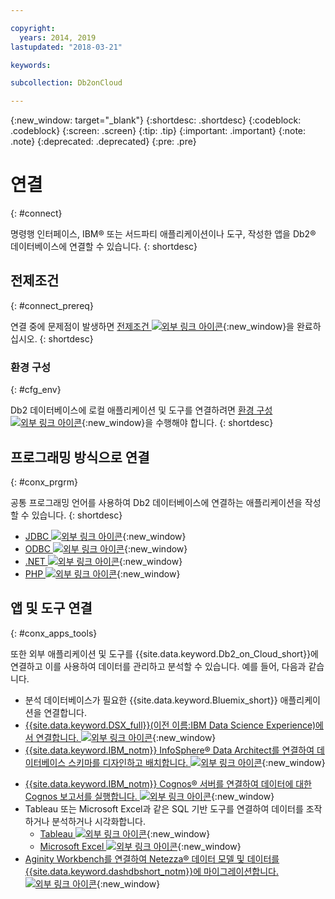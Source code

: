 ```yaml
---

copyright:
  years: 2014, 2019
lastupdated: "2018-03-21"

keywords: 

subcollection: Db2onCloud

---
```


<!-- Attribute definitions --> 
{:new_window: target="_blank"}
{:shortdesc: .shortdesc}
{:codeblock: .codeblock}
{:screen: .screen}
{:tip: .tip}
{:important: .important}
{:note: .note}
{:deprecated: .deprecated}
{:pre: .pre}

# 연결
{: #connect}

명령행 인터페이스, IBM® 또는 서드파티 애플리케이션이나 도구, 작성한 앱을 Db2® 데이터베이스에 연결할 수 있습니다. 
{: shortdesc}

## 전제조건
{: #connect_prereq}

연결 중에 문제점이 발생하면 [전제조건 ![외부 링크 아이콘](../../icons/launch-glyph.svg "외부 링크 아이콘")](https://www.ibm.com/support/knowledgecenter/SSFMBX/com.ibm.swg.im.dashdb.doc/connecting/connecting_applications_to_dashdb_database.html){:new_window}을 완료하십시오.
{: shortdesc}

### 환경 구성
{: #cfg_env}

Db2 데이터베이스에 로컬 애플리케이션 및 도구를 연결하려면 [환경 구성 ![외부 링크 아이콘](../../icons/launch-glyph.svg "외부 링크 아이콘")](https://www.ibm.com/support/knowledgecenter/SSFMBX/com.ibm.swg.im.dashdb.doc/connecting/connect_driver_package_config.html){:new_window}을 수행해야 합니다. 
{: shortdesc}

## 프로그래밍 방식으로 연결
{: #conx_prgrm}

공통 프로그래밍 언어를 사용하여 Db2 데이터베이스에 연결하는 애플리케이션을 작성할 수 있습니다.
{: shortdesc}

<!--* [Java ![External link icon](../../icons/launch-glyph.svg "External link icon"){}{:new_window} -->
* [JDBC ![외부 링크 아이콘](../../icons/launch-glyph.svg "외부 링크 아이콘")](https://www.ibm.com/support/knowledgecenter/SSFMBX/com.ibm.swg.im.dashdb.doc/connecting/connect_connecting_jdbc_applications.html){:new_window}
* [ODBC ![외부 링크 아이콘](../../icons/launch-glyph.svg "외부 링크 아이콘")](https://www.ibm.com/support/knowledgecenter/SSFMBX/com.ibm.swg.im.dashdb.doc/connecting/connect_connecting_cli_and_odbc_applications.html){:new_window}
* [.NET ![외부 링크 아이콘](../../icons/launch-glyph.svg "외부 링크 아이콘")](https://www.ibm.com/support/knowledgecenter/SSFMBX/com.ibm.swg.im.dashdb.doc/connecting/connect_connecting__net_applications.html){:new_window}
* [PHP ![외부 링크 아이콘](../../icons/launch-glyph.svg "외부 링크 아이콘")](https://www.ibm.com/support/knowledgecenter/SSFMBX/com.ibm.swg.im.dashdb.doc/connecting/connect_connecting_php.html){:new_window}

## 앱 및 도구 연결
{: #conx_apps_tools}

또한 외부 애플리케이션 및 도구를 {{site.data.keyword.Db2_on_Cloud_short}}에 연결하고 이를 사용하여 데이터를 관리하고 분석할 수 있습니다. 예를 들어, 다음과 같습니다.
   * 분석 데이터베이스가 필요한 {{site.data.keyword.Bluemix_short}} 애플리케이션을 연결합니다.
   * [{{site.data.keyword.DSX_full}}(이전 이름:IBM Data Science Experience)에서 연결합니다. ![외부 링크 아이콘](../../icons/launch-glyph.svg "외부 링크 아이콘")](https://datascience.ibm.com/docs/content/manage-data/create-conn.html?context=analytics&linkInPage=true){:new_window}
   * [{{site.data.keyword.IBM_notm}} InfoSphere® Data Architect를 연결하여 데이터베이스 스키마를 디자인하고 배치합니다. ![외부 링크 아이콘](../../icons/launch-glyph.svg "외부 링크 아이콘")](https://www.ibm.com/support/knowledgecenter/SSFMBX/com.ibm.swg.im.dashdb.doc/connecting/connect_connecting_ibm_data_architect.html){:new_window}
<!--   * Connect Esri ArcGIS to perform geospatial analytics and map publishing with your data. -->
   * [{{site.data.keyword.IBM_notm}} Cognos® 서버를 연결하여 데이터에 대한 Cognos 보고서를 실행합니다. ![외부 링크 아이콘](../../icons/launch-glyph.svg "외부 링크 아이콘")](https://www.ibm.com/support/knowledgecenter/SSFMBX/com.ibm.swg.im.dashdb.doc/connecting/connect_connecting_cognos.html){:new_window}
   * Tableau 또는 Microsoft Excel과 같은 SQL 기반 도구를 연결하여 데이터를 조작하거나 분석하거나 시각화합니다. 
       * [Tableau ![외부 링크 아이콘](../../icons/launch-glyph.svg "외부 링크 아이콘")](https://www.ibm.com/support/knowledgecenter/SSFMBX/com.ibm.swg.im.dashdb.doc/connecting/connect_connecting_tableau.html){:new_window}
       * [Microsoft Excel ![외부 링크 아이콘](../../icons/launch-glyph.svg "외부 링크 아이콘")](https://www.ibm.com/support/knowledgecenter/SSFMBX/com.ibm.swg.im.dashdb.doc/connecting/connect_connecting_excel.html){:new_window}
   * [Aginity Workbench를 연결하여 Netezza® 데이터 모델 및 데이터를 {{site.data.keyword.dashdbshort_notm}}에 마이그레이션합니다. ![외부 링크 아이콘](../../icons/launch-glyph.svg "외부 링크 아이콘")](https://www.ibm.com/support/knowledgecenter/SSFMBX/com.ibm.swg.im.dashdb.doc/connecting/connect_connecting_aginity.html){:new_window}
